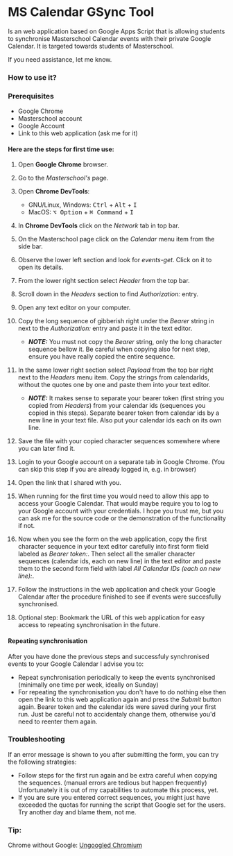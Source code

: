 # MS Calendar GSync Tool

Is an web application based on Google Apps Script that is allowing students to synchronise Masterschool Calendar events with their private Google Calendar. It is targeted towards students of Masterschool.

If you need assistance, let me know.

### How to use it?

### Prerequisites

- Google Chrome
- Masterschool account
- Google Account
- Link to this web application (ask me for it)

#### Here are the steps for first time use:

1. Open <strong>Google Chrome</strong> browser.
2. Go to the <em>Masterschool's</em> page.
3. Open <strong>Chrome DevTools</strong>:

   - GNU/Linux, Windows: <kbd>Ctrl</kbd> + <kbd>Alt</kbd> + <kbd>I</kbd>
   - MacOS: <kbd>⌥ Option</kbd> + <kbd>⌘ Command</kbd> + <kbd>I</kbd>

4. In <strong>Chrome DevTools</strong> click on the <em>Network</em> tab in top bar.
5. On the Masterschool page click on the <em>Calendar</em> menu item from the side bar.
6. Observe the lower left section and look for <em>events-get</em>. Click on it to open its details.
7. From the lower right section select <em>Header</em> from the top bar.
8. Scroll down in the <em>Headers</em> section to find <em>Authorization:</em> entry.
9. Open any text editor on your computer.
10. Copy the long sequence of gibberish right under the <em>Bearer</em> string in next to the <em>Authorization:</em> entry and paste it in the text editor.

    - **_NOTE:_** You must not copy the <em>Bearer</em> string, only the long character sequence bellow it. Be careful when copying also for next step, ensure you have really copied the entire sequence.

11. In the same lower right section select <em>Payload</em> from the top bar right next to the <em>Headers</em> menu item. Copy the strings from calendarIds, without the quotes one by one and paste them into your text editor.

    - **_NOTE:_** It makes sense to separate your bearer token (first string you copied from <em>Headers</em>) from your calendar ids (sequences you copied in this steps). Separate bearer token from calendar ids by a new line in your text file. Also put your calendar ids each on its own line.

12. Save the file with your copied character sequences somewhere where you can later find it.
13. Login to your Google account on a separate tab in Google Chrome. (You can skip this step if you are already logged in, e.g. in browser)
14. Open the link that I shared with you.
15. When running for the first time you would need to allow this app to access your Google Calendar. That would maybe require you to log to your Google account with your credentials. I hope you trust me, but you can ask me for the source code or the demonstration of the functionality if not.
16. Now when you see the form on the web application, copy the first character sequence in your text editor carefully into first form field labeled as <em>Bearer token:</em>. Then select all the smaller character sequences (calendar ids, each on new line) in the text editor and paste them to the second form field with label <em>All Calendar IDs (each on new line):</em>.
17. Follow the instructions in the web application and check your Google Calendar after the procedure finished to see if events were succesfully synchronised.
18. Optional step: Bookmark the URL of this web application for easy access to repeating synchronisation in the future.

#### Repeating synchronisation

After you have done the previous steps and successfuly synchronised events to your Google Calendar I advise you to:

- Repeat synchronisation periodically to keep the events synchronised (minimally one time per week, ideally on Sunday)
- For repeating the synchronisation you don't have to do nothing else then open the link to this web application again and press the <em>Submit</em> button again. Bearer token and the calendar ids were saved during your first run. Just be careful not to accidentaly change them, otherwise you'd need to reenter them again.

### Troubleshooting

If an error message is shown to you after submitting the form, you can try the following strategies:

- Follow steps for the first run again and be extra careful when copying the sequences. (manual errors are tedious but happen frequently) Unfortunately it is out of my capabilities to automate this process, yet.
- If you are sure you entered correct sequences, you might just have exceeded the quotas for running the script that Google set for the users. Try another day and blame them, not me.

### Tip:

Chrome without Google: [Ungoogled Chromium](https://github.com/ungoogled-software/ungoogled-chromium)
